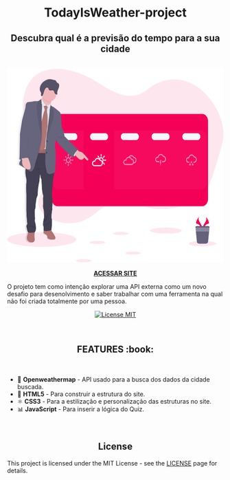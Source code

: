 
<h1 align="center">TodayIsWeather-project</h1>

<h2 align="center">Descubra qual é a previsão do tempo para a sua cidade</h2>

<br>
  <img src="./img/wallpaper.svg" alt="ViperTasks" width="100%" height="450px">
<br>

<p align="center"><strong><a href="https://caiohenriquemachado.github.io/TodayIsWeather/">ACESSAR SITE</a></strong></p>


<p>O projeto tem como intenção explorar uma API externa como um novo desafio para desenolvimento e saber trabalhar com uma ferramenta na qual não foi criada totalmente por uma pessoa.</p> 

<p align="center">
  <a href="https://opensource.org/licenses/MIT">
    <img src="https://img.shields.io/badge/License-MIT-blue.svg" alt="License MIT">
  </a>
</p>


<br>
  <h2 align="center">FEATURES :book:</h2>
<br>

- 🔀 **Openweathermap** - API usado para a busca dos dados da cidade buscada.
- 📄 **HTML5** 		      - Para construir a estrutura do site.
- ⚛️ **CSS3** 	        - Para a estilização e personalização das estruturas no site.
- 📊 **JavaScript**     - Para inserir a lógica do Quiz.

<br>
<h2 align="center">License</h2>

This project is licensed under the MIT License - see the [LICENSE](https://opensource.org/licenses/MIT) page for details.
